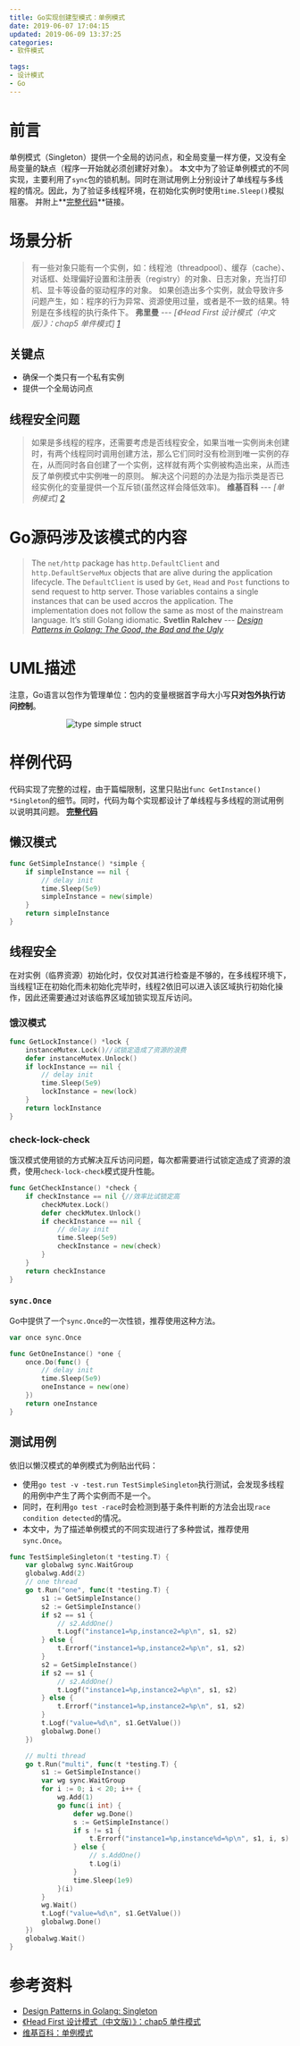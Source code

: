 ```yaml
---
title: Go实现创建型模式：单例模式
date: 2019-06-07 17:04:15
updated: 2019-06-09 13:37:25
categories:
- 软件模式

tags:
- 设计模式
- Go
---
```

# 前言
单例模式（Singleton）提供一个全局的访问点，和全局变量一样方便，又没有全局变量的缺点（程序一开始就必须创建好对象）。
本文中为了验证单例模式的不同实现，主要利用了`sync`包的锁机制。同时在测试用例上分别设计了单线程与多线程的情况。因此，为了验证多线程环境，在初始化实例时使用`time.Sleep()`模拟阻塞。
并附上**[完整代码](https://github.com/zhongqin0820/coding-playground/tree/master/go/pattern/creational/singleton)**链接。

<!-- more -->
# 场景分析
> 有一些对象只能有一个实例，如：线程池（threadpool）、缓存（cache）、对话框、处理偏好设置和注册表（registry）的对象、日志对象，充当打印机、显卡等设备的驱动程序的对象。
> 如果创造出多个实例，就会导致许多问题产生，如：程序的行为异常、资源使用过量，或者是不一致的结果。特别是在多线程的执行条件下。
> **弗里曼** --- *<cite>[《Head First 设计模式（中文版）》：chap5 单件模式] [1]</cite>*

## 关键点
- 确保一个类只有一个私有实例
- 提供一个全局访问点

## 线程安全问题
> 如果是多线程的程序，还需要考虑是否线程安全，如果当唯一实例尚未创建时，有两个线程同时调用创建方法，那么它们同时没有检测到唯一实例的存在，从而同时各自创建了一个实例，这样就有两个实例被构造出来，从而违反了单例模式中实例唯一的原则。 解决这个问题的办法是为指示类是否已经实例化的变量提供一个互斥锁(虽然这样会降低效率)。
> **维基百科** --- <cite>[单例模式] [2]</cite>

# Go源码涉及该模式的内容
> The `net/http` package has `http.DefaultClient` and `http.DefaultServeMux` objects that are alive during the application lifecycle. The `DefaultClient` is used by `Get`, `Head` and `Post` functions to send request to http server.
> Those variables contains a single instances that can be used accros the application. The implementation does not follow the same as most of the mainstream language. It’s still Golang idiomatic.
> **Svetlin Ralchev** --- <cite>[Design Patterns in Golang: The Good, the Bad and the Ugly](http://blog.ralch.com/tutorial/design-patterns/golang-design-patterns/)</cite>

# UML描述
注意，Go语言以包作为管理单位：包内的变量根据首字母大小写**只对包外执行访问控制**。

<div style="width: 300px; margin: auto">

![type simple struct](https://raw.githubusercontent.com/zhongqin0820/zhongqin0820.github.io/source-articles/source/images/pattern/creational_singleton.jpg)
</div>

# 样例代码
代码实现了完整的过程，由于篇幅限制，这里只贴出`func GetInstance() *Singleton`的细节。同时，代码为每个实现都设计了单线程与多线程的测试用例以说明其问题。
**[完整代码](https://github.com/zhongqin0820/coding-playground/tree/master/go/pattern/creational/singleton)**

## 懒汉模式
```go
func GetSimpleInstance() *simple {
    if simpleInstance == nil {
        // delay init
        time.Sleep(5e9)
        simpleInstance = new(simple)
    }
    return simpleInstance
}
```

## 线程安全
在对实例（临界资源）初始化时，仅仅对其进行检查是不够的，在多线程环境下，当线程1正在初始化而未初始化完毕时，线程2依旧可以进入该区域执行初始化操作，因此还需要通过对该临界区域加锁实现互斥访问。

### 饿汉模式
```go
func GetLockInstance() *lock {
    instanceMutex.Lock()//试锁定造成了资源的浪费
    defer instanceMutex.Unlock()
    if lockInstance == nil {
        // delay init
        time.Sleep(5e9)
        lockInstance = new(lock)
    }
    return lockInstance
}
```

### check-lock-check
饿汉模式使用锁的方式解决互斥访问问题，每次都需要进行试锁定造成了资源的浪费，使用`check-lock-check`模式提升性能。
```go
func GetCheckInstance() *check {
    if checkInstance == nil {//效率比试锁定高
        checkMutex.Lock()
        defer checkMutex.Unlock()
        if checkInstance == nil {
            // delay init
            time.Sleep(5e9)
            checkInstance = new(check)
        }
    }
    return checkInstance
}
```

### `sync.Once`
Go中提供了一个`sync.Once`的一次性锁，推荐使用这种方法。
```go
var once sync.Once

func GetOneInstance() *one {
    once.Do(func() {
        // delay init
        time.Sleep(5e9)
        oneInstance = new(one)
    })
    return oneInstance
}
```

## 测试用例
依旧以懒汉模式的单例模式为例贴出代码：
- 使用`go test -v -test.run TestSimpleSingleton`执行测试，会发现多线程的用例中产生了两个实例而不是一个。
- 同时，在利用`go test -race`时会检测到基于条件判断的方法会出现`race condition detected`的情况。
- 本文中，为了描述单例模式的不同实现进行了多种尝试，推荐使用`sync.Once`。

```go
func TestSimpleSingleton(t *testing.T) {
    var globalwg sync.WaitGroup
    globalwg.Add(2)
    // one thread
    go t.Run("one", func(t *testing.T) {
        s1 := GetSimpleInstance()
        s2 := GetSimpleInstance()
        if s2 == s1 {
            // s2.AddOne()
            t.Logf("instance1=%p,instance2=%p\n", s1, s2)
        } else {
            t.Errorf("instance1=%p,instance2=%p\n", s1, s2)
        }
        s2 = GetSimpleInstance()
        if s2 == s1 {
            // s2.AddOne()
            t.Logf("instance1=%p,instance2=%p\n", s1, s2)
        } else {
            t.Errorf("instance1=%p,instance2=%p\n", s1, s2)
        }
        t.Logf("value=%d\n", s1.GetValue())
        globalwg.Done()
    })

    // multi thread
    go t.Run("multi", func(t *testing.T) {
        s1 := GetSimpleInstance()
        var wg sync.WaitGroup
        for i := 0; i < 20; i++ {
            wg.Add(1)
            go func(i int) {
                defer wg.Done()
                s := GetSimpleInstance()
                if s != s1 {
                    t.Errorf("instance1=%p,instance%d=%p\n", s1, i, s)
                } else {
                    // s.AddOne()
                    t.Log(i)
                }
                time.Sleep(1e9)
            }(i)
        }
        wg.Wait()
        t.Logf("value=%d\n", s1.GetValue())
        globalwg.Done()
    })
    globalwg.Wait()
}
```

# 参考资料
[1]: https://bookset.me/5123.html "《Head First 设计模式（中文版）》：chap5 单件模式"
[2]: https://zh.wikipedia.org/wiki/单例模式 "维基百科：单例模式"
- [Design Patterns in Golang: Singleton](http://blog.ralch.com/articles/design-patterns/golang-singleton/)
- [《Head First 设计模式（中文版）》：chap5 单件模式](https://bookset.me/5123.html)
- [维基百科：单例模式](https://zh.wikipedia.org/wiki/单例模式)
